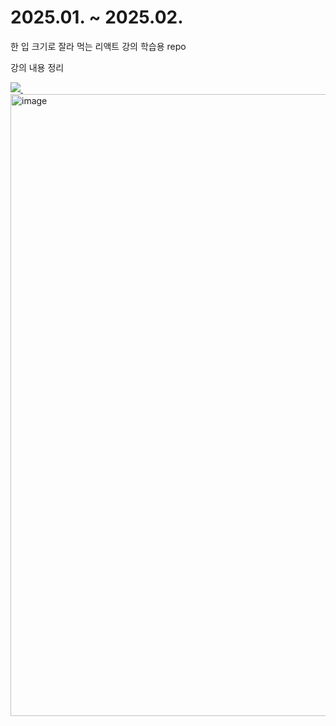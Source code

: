 # 2025.01. ~ 2025.02.
한 입 크기로 잘라 먹는 리액트 강의 학습용 repo

<div>
<p>강의 내용 정리</p>
<a href="https://www.notion.so/React-185421e1227480e798cfcab6a96913a4">
    <img src="https://img.shields.io/badge/Notion-F3F3F3.svg?style=for-the-badge&logo=notion&logoColor=black" />&nbsp
</a>
</div>
<img width="995" alt="image" src="https://github.com/user-attachments/assets/72b12fce-4263-433c-b03f-f93126051ab3" />
